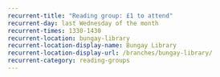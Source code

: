 ```yaml
---
recurrent-title: "Reading group: £1 to attend"
recurrent-day: last Wednesday of the month
recurrent-times: 1330-1430
recurrent-location: bungay-library
recurrent-location-display-name: Bungay Library
recurrent-location-display-url: /branches/bungay-library/
recurrent-category: reading-groups
---
```


